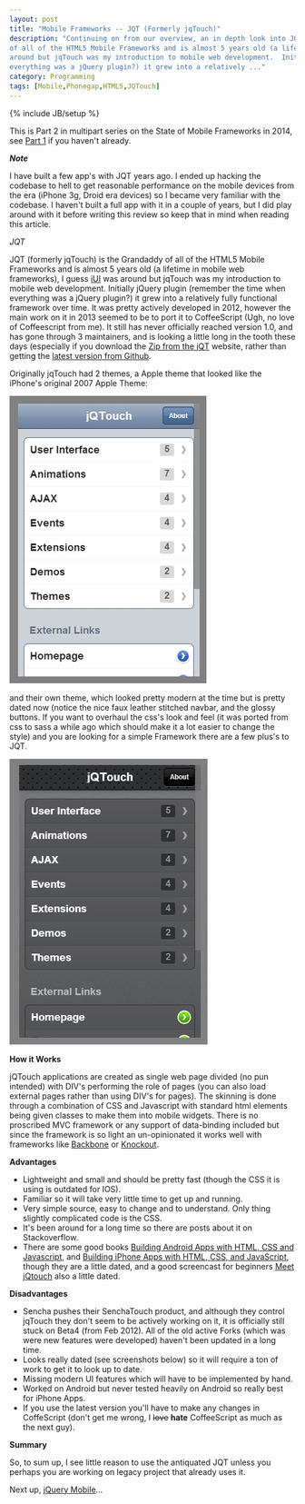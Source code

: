```yaml
---
layout: post
title: "Mobile Frameworks -- JQT (Formerly jqTouch)"
description: "Continuing on from our overview, an in depth look into JQT.  JQT (formerly jqTouch) is the Grandaddy
of all of the HTML5 Mobile Frameworks and is almost 5 years old (a lifetime in mobile web frameworks), I guess iUI was
around but jqTouch was my introduction to mobile web development.  Initially jQuery plugin (remember the time when
everything was a jQuery plugin?) it grew into a relatively ..."
category: Programming
tags: [Mobile,Phonegap,HTML5,JQTouch]
---
```

{% include JB/setup %}

This is Part 2 in multipart series on the State of Mobile Frameworks in 2014, see [Part 1](/programming/2014/04/22/the-state-of-html-mobile-frameworks-in-2014/)
if you haven't already.

***Note***

I have built a few app's with JQT years ago.  I ended up hacking the codebase to hell to get reasonable performance
on the mobile devices from the era (iPhone 3g, Droid era devices) so I became very familiar with the codebase.  I haven't
built a full app with it in a couple of years, but I did play around with it before writing this review so keep that
in mind when reading this article.

*JQT*

JQT (formerly jqTouch) is the Grandaddy of all of the HTML5 Mobile Frameworks and is almost 5 years old (a lifetime
in mobile web frameworks), I guess [iUI](http://www.iui-js.org/) was around but jqTouch was my introduction to mobile web development.
Initially jQuery plugin (remember the time when everything was a jQuery plugin?) it grew into a relatively fully functional
framework over time.  It was pretty actively developed in 2012, however the main work on it in 2013 seemed to be to port
it to CoffeeScript (Ugh, no love of Coffeescript from me).  It still has never officially reached version 1.0, and has
gone through 3 maintainers, and is looking a little long in the tooth these days (especially if you download the [Zip
from the jQT](https://github.com/downloads/senchalabs/jQTouch/jqtouch-1.0-b4-rc.zip) website, rather than getting
the [latest version from Github](https://github.com/senchalabs/jQTouch/archive/master.zip).

Originally jqTouch had 2 themes, a Apple theme that looked like the iPhone's original 2007 Apple Theme:

<img src="/img/mobile_frameworks/jqt-apple.jpg">

and their own theme, which looked pretty modern at the time but is pretty dated now (notice the nice faux leather
stitched navbar, and the glossy buttons.  If you want to overhaul the css's look and feel (it was ported from css
to sass a while ago which should make it a lot easier to change the style) and you are looking for a simple
Framework there are a few plus's to JQT.

<img src="/img/mobile_frameworks/jqt-jqt.jpg">


**How it Works**

jQTouch applications are created as single web page divided (no pun intended) with DIV's performing the role of pages (you can also load
external pages rather than using DIV's for pages).  The skinning is done through a combination of CSS and Javascript
with standard html elements being given classes to make them into mobile widgets.  There is no proscribed MVC framework
or any support of data-binding included but since the framework is so light an un-opinionated it works well with
frameworks like [Backbone](http://backbonejs.org/) or [Knockout](http://knockoutjs.com/).

**Advantages**

+ Lightweight and small and should be pretty fast (though the CSS it is using is outdated for IOS).
+ Familiar so it will take very little time to get up and running.
+ Very simple source,  easy to change and to understand.  Only thing slightly complicated code is the CSS.
+ It's been around for a long time so there are posts about it on Stackoverflow.
+ There are some good books [Building Android Apps with HTML, CSS and Javascript](http://jonathanstark.com/android-book),
  and [Building iPhone Apps with HTML, CSS, and JavaScript](http://jonathanstark.com/iphone-book), though they are a little
  dated, and a good screencast for beginners [Meet jQtouch](https://peepcode.com/products/jqtouch) also a little dated.

**Disadvantages**

+ Sencha pushes their SenchaTouch product, and although they control jqTouch they don't seem to be actively working on it,
 it is officially still stuck on Beta4 (from Feb 2012).  All of the old active Forks (which was  were new features were developed)
 haven't been updated in a long time.
+ Looks really dated (see screenshots below) so it will require a ton of work to get it to look up to date.
+ Missing modern UI features which will have to be implemented by hand.
+ Worked on Android but never tested heavily on Android so really best for iPhone Apps.
+ If you use the latest version you'll have to make any changes in CoffeScript (don't get me wrong, I <strike>love</strike> **hate** CoffeeScript
  as much as the next guy).

**Summary**

So, to sum up, I see little reason to use the antiquated JQT unless you perhaps you are working on legacy project that
already uses it.

Next up, [jQuery Mobile](http://www.agingcoder.com/programming/2014/04/26/mobile-frameworks-jquery-mobile/)...